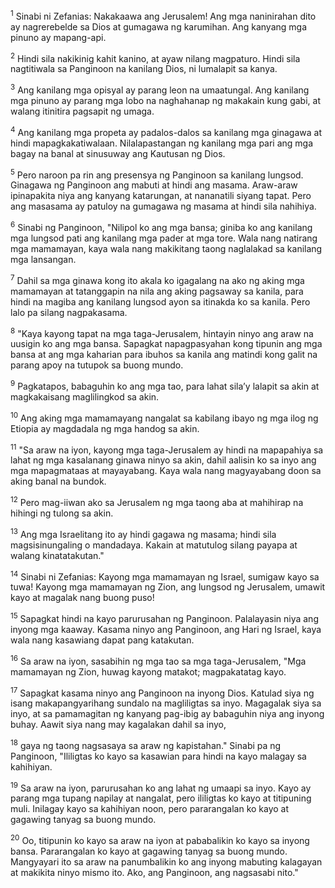 <sup>1</sup>
Sinabi ni Zefanias: Nakakaawa ang Jerusalem! Ang mga naninirahan dito ay nagrerebelde sa Dios at gumagawa ng karumihan. Ang kanyang mga pinuno ay mapang-api. 

<sup>2</sup>
Hindi sila nakikinig kahit kanino, at ayaw nilang magpaturo. Hindi sila nagtitiwala sa Panginoon na kanilang Dios, ni lumalapit sa kanya. 

<sup>3</sup>
Ang kanilang mga opisyal ay parang leon na umaatungal. Ang kanilang mga pinuno ay parang mga lobo na naghahanap ng makakain kung gabi, at walang itinitira pagsapit ng umaga. 

<sup>4</sup>
Ang kanilang mga propeta ay padalos-dalos sa kanilang mga ginagawa at hindi mapagkakatiwalaan. Nilalapastangan ng kanilang mga pari ang mga bagay na banal at sinusuway ang Kautusan ng Dios. 

<sup>5</sup>
Pero naroon pa rin ang presensya ng Panginoon sa kanilang lungsod. Ginagawa ng Panginoon ang mabuti at hindi ang masama. Araw-araw ipinapakita niya ang kanyang katarungan, at nananatili siyang tapat. Pero ang masasama ay patuloy na gumagawa ng masama at hindi sila nahihiya. 

<sup>6</sup>
Sinabi ng Panginoon, "Nilipol ko ang mga bansa; giniba ko ang kanilang mga lungsod pati ang kanilang mga pader at mga tore. Wala nang natirang mga mamamayan, kaya wala nang makikitang taong naglalakad sa kanilang mga lansangan. 

<sup>7</sup>
Dahil sa mga ginawa kong ito akala ko igagalang na ako ng aking mga mamamayan at tatanggapin na nila ang aking pagsaway sa kanila, para hindi na magiba ang kanilang lungsod ayon sa itinakda ko sa kanila. Pero lalo pa silang nagpakasama. 

<sup>8</sup>
"Kaya kayong tapat na mga taga-Jerusalem, hintayin ninyo ang araw na uusigin ko ang mga bansa. Sapagkat napagpasyahan kong tipunin ang mga bansa at ang mga kaharian para ibuhos sa kanila ang matindi kong galit na parang apoy na tutupok sa buong mundo. 

<sup>9</sup>
Pagkatapos, babaguhin ko ang mga tao, para lahat silaʼy lalapit sa akin at magkakaisang maglilingkod sa akin. 

<sup>10</sup>
Ang aking mga mamamayang nangalat sa kabilang ibayo ng mga ilog ng Etiopia ay magdadala ng mga handog sa akin. 

<sup>11</sup>
"Sa araw na iyon, kayong mga taga-Jerusalem ay hindi na mapapahiya sa lahat ng mga kasalanang ginawa ninyo sa akin, dahil aalisin ko sa inyo ang mga mapagmataas at mayayabang. Kaya wala nang magyayabang doon sa aking banal na bundok. 

<sup>12</sup>
Pero mag-iiwan ako sa Jerusalem ng mga taong aba at mahihirap na hihingi ng tulong sa akin. 

<sup>13</sup>
Ang mga Israelitang ito ay hindi gagawa ng masama; hindi sila magsisinungaling o mandadaya. Kakain at matutulog silang payapa at walang kinatatakutan." 

<sup>14</sup>
Sinabi ni Zefanias: Kayong mga mamamayan ng Israel, sumigaw kayo sa tuwa! Kayong mga mamamayan ng Zion, ang lungsod ng Jerusalem, umawit kayo at magalak nang buong puso! 

<sup>15</sup>
Sapagkat hindi na kayo parurusahan ng Panginoon. Palalayasin niya ang inyong mga kaaway. Kasama ninyo ang Panginoon, ang Hari ng Israel, kaya wala nang kasawiang dapat pang katakutan. 

<sup>16</sup>
Sa araw na iyon, sasabihin ng mga tao sa mga taga-Jerusalem, "Mga mamamayan ng Zion, huwag kayong matakot; magpakatatag kayo. 

<sup>17</sup>
Sapagkat kasama ninyo ang Panginoon na inyong Dios. Katulad siya ng isang makapangyarihang sundalo na magliligtas sa inyo. Magagalak siya sa inyo, at sa pamamagitan ng kanyang pag-ibig ay babaguhin niya ang inyong buhay. Aawit siya nang may kagalakan dahil sa inyo, 

<sup>18</sup>
gaya ng taong nagsasaya sa araw ng kapistahan." Sinabi pa ng Panginoon, "Ililigtas ko kayo sa kasawian para hindi na kayo malagay sa kahihiyan. 

<sup>19</sup>
Sa araw na iyon, parurusahan ko ang lahat ng umaapi sa inyo. Kayo ay parang mga tupang napilay at nangalat, pero ililigtas ko kayo at titipuning muli. Inilagay kayo sa kahihiyan noon, pero pararangalan ko kayo at gagawing tanyag sa buong mundo. 

<sup>20</sup>
Oo, titipunin ko kayo sa araw na iyon at pababalikin ko kayo sa inyong bansa. Pararangalan ko kayo at gagawing tanyag sa buong mundo. Mangyayari ito sa araw na panumbalikin ko ang inyong mabuting kalagayan at makikita ninyo mismo ito. Ako, ang Panginoon, ang nagsasabi nito."